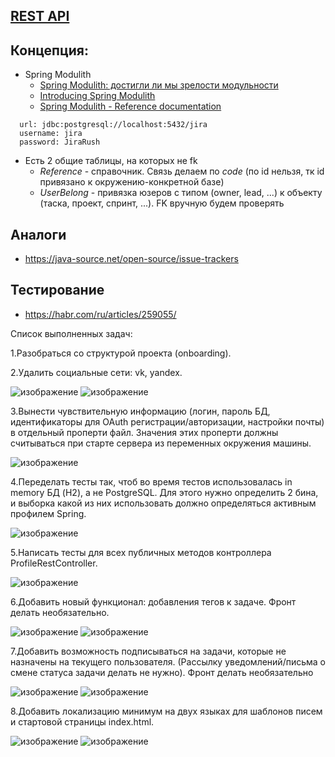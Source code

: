 ## [REST API](http://localhost:8080/doc)

## Концепция:
- Spring Modulith
  - [Spring Modulith: достигли ли мы зрелости модульности](https://habr.com/ru/post/701984/)
  - [Introducing Spring Modulith](https://spring.io/blog/2022/10/21/introducing-spring-modulith)
  - [Spring Modulith - Reference documentation](https://docs.spring.io/spring-modulith/docs/current-SNAPSHOT/reference/html/)

```
  url: jdbc:postgresql://localhost:5432/jira
  username: jira
  password: JiraRush
```
- Есть 2 общие таблицы, на которых не fk
  - _Reference_ - справочник. Связь делаем по _code_ (по id нельзя, тк id привязано к окружению-конкретной базе)
  - _UserBelong_ - привязка юзеров с типом (owner, lead, ...) к объекту (таска, проект, спринт, ...). FK вручную будем проверять

## Аналоги
- https://java-source.net/open-source/issue-trackers

## Тестирование
- https://habr.com/ru/articles/259055/

Список выполненных задач:

1.Разобраться со структурой проекта (onboarding).

2.Удалить социальные сети: vk, yandex. 

![изображение](https://github.com/MikhailKaraganov/project-final/assets/77681385/22b5a706-ce58-421f-be97-d56f87a55a05)
![изображение](https://github.com/MikhailKaraganov/project-final/assets/77681385/45bceb89-433f-40c3-b398-f74490df4c1f)


3.Вынести чувствительную информацию (логин, пароль БД, идентификаторы для OAuth регистрации/авторизации, настройки почты) в отдельный проперти файл. Значения этих проперти должны считываться при старте сервера из переменных окружения машины. 

![изображение](https://github.com/MikhailKaraganov/project-final/assets/77681385/350fac61-1c86-46d8-a48d-022027c97afb)


4.Переделать тесты так, чтоб во время тестов использовалась in memory БД (H2), а не PostgreSQL. Для этого нужно определить 2 бина, и выборка какой из них использовать должно определяться активным профилем Spring. 

![изображение](https://github.com/MikhailKaraganov/project-final/assets/77681385/31f67f84-e894-43ca-8737-487a125e9d06)


5.Написать тесты для всех публичных методов контроллера ProfileRestController.

![изображение](https://github.com/MikhailKaraganov/project-final/assets/77681385/770cb668-06dc-43f2-a115-62a221a93554)


6.Добавить новый функционал: добавления тегов к задаче. Фронт делать необязательно.

![изображение](https://github.com/MikhailKaraganov/project-final/assets/77681385/d39ada33-0d31-439e-920c-5dafb5a94ab7)
![изображение](https://github.com/MikhailKaraganov/project-final/assets/77681385/555f6450-cb6e-4acc-bd14-2a49671ab92b)


7.Добавить возможность подписываться на задачи, которые не назначены на текущего пользователя. (Рассылку уведомлений/письма о смене статуса задачи делать не нужно). Фронт делать необязательно

![изображение](https://github.com/MikhailKaraganov/project-final/assets/77681385/ece15c04-e2fc-436d-a2ff-4d42c5019f5e)
![изображение](https://github.com/MikhailKaraganov/project-final/assets/77681385/d11be9c7-352d-4bb4-84b6-150f6fac8bea)


8.Добавить локализацию минимум на двух языках для шаблонов писем и стартовой страницы index.html.

![изображение](https://github.com/MikhailKaraganov/project-final/assets/77681385/c553ad84-853f-458e-8538-c22f424cdd81)
![изображение](https://github.com/MikhailKaraganov/project-final/assets/77681385/873e9898-77a8-4661-bc9c-f991c6aba4df)


